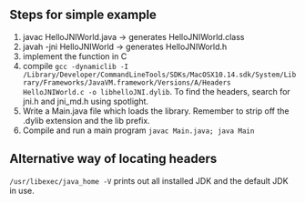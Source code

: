 ## Steps for simple example

1. javac HelloJNIWorld.java -> generates HelloJNIWorld.class
2. javah -jni HelloJNIWorld -> generates HelloJNIWorld.h
3. implement the function in C
4. compile `gcc -dynamiclib -I /Library/Developer/CommandLineTools/SDKs/MacOSX10.14.sdk/System/Library/Frameworks/JavaVM.framework/Versions/A/Headers  HelloJNIWorld.c -o libhelloJNI.dylib`. To find the headers, search for jni.h and jni_md.h using spotlight.
5. Write a Main.java file which loads the library. Remember to strip off the .dylib extension and the lib prefix.
6. Compile and run a main program `javac Main.java; java Main`

## Alternative way of locating headers

`/usr/libexec/java_home -V` prints out all installed JDK and the default JDK in use.
